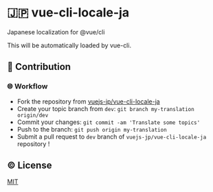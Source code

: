 # :jp: vue-cli-locale-ja

Japanese localization for @vue/cli

This will be automatically loaded by vue-cli.

## :muscle: Contribution

### :globe_with_meridians: Workflow
- Fork the repository from [vuejs-jp/vue-cli-locale-ja](https://github.com/vuejs-jp/vue-cli-locale-ja)
- Create your topic branch from `dev`: `git branch my-translation origin/dev`
- Commit your changes: `git commit -am 'Translate some topics'`
- Push to the branch: `git push origin my-translation`
- Submit a pull request to `dev` branch of `vuejs-jp/vue-cli-locale-ja` repository !

## :copyright: License

[MIT](http://opensource.org/licenses/MIT)
